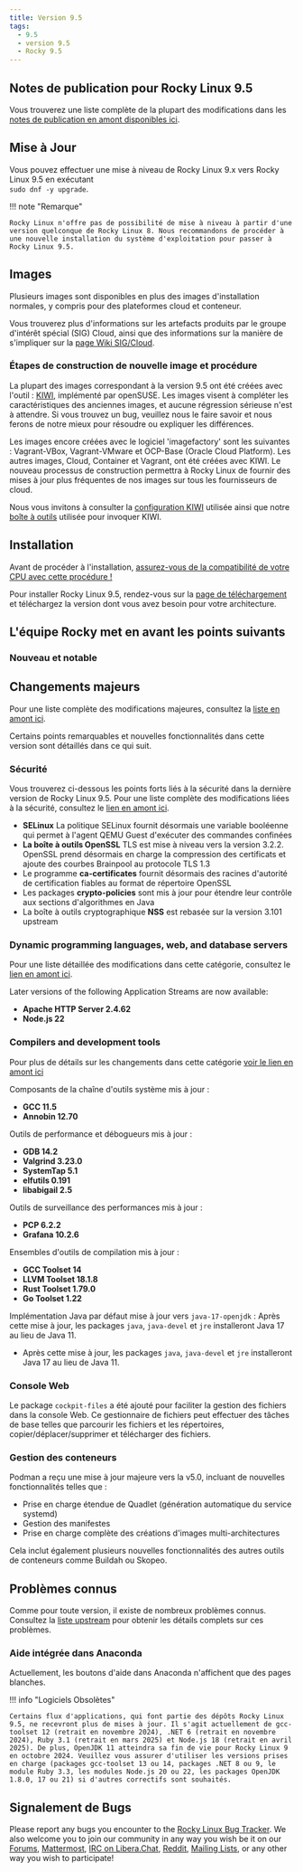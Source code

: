 ```yaml
---
title: Version 9.5
tags:
  - 9.5
  - version 9.5
  - Rocky 9.5
---
```


## Notes de publication pour Rocky Linux 9.5

Vous trouverez une liste complète de la plupart des modifications dans les [notes de publication en amont disponibles ici](https://docs.redhat.com/en/documentation/red_hat_enterprise_linux/9/html-single/9.5_release_notes/index).

## Mise à Jour

Vous pouvez effectuer une mise à niveau de Rocky Linux 9.x vers Rocky Linux 9.5 en exécutant <br/>
`sudo dnf -y upgrade`.

!!! note "Remarque"

    Rocky Linux n'offre pas de possibilité de mise à niveau à partir d'une version quelconque de Rocky Linux 8. Nous recommandons de procéder à une nouvelle installation du système d'exploitation pour passer à Rocky Linux 9.5.

## Images

Plusieurs images sont disponibles en plus des images d'installation normales, y compris pour des plateformes cloud et conteneur.

Vous trouverez plus d'informations sur les artefacts produits par le groupe d'intérêt spécial (SIG) Cloud, ainsi que des informations sur la manière de s'impliquer sur la [page Wiki SIG/Cloud](https://sig-cloud.rocky.page/).

### Étapes de construction de nouvelle image et procédure

La plupart des images correspondant à la version 9.5 ont été créées avec l'outil : [KIWI](https://github.com/OSInside/kiwi/), implémenté par openSUSE. Les images visent à compléter les caractéristiques des anciennes images, et aucune régression sérieuse n'est à attendre. Si vous trouvez un bug, veuillez nous le faire savoir et nous ferons de notre mieux pour résoudre ou expliquer les différences.

Les images encore créées avec le logiciel 'imagefactory' sont les suivantes : Vagrant-VBox, Vagrant-VMware et OCP-Base (Oracle Cloud Platform). Les autres images, Cloud, Container et Vagrant, ont été créées avec KIWI. Le nouveau processus de construction permettra à Rocky Linux de fournir des mises à jour plus fréquentes de nos images sur tous les fournisseurs de cloud.

Nous vous invitons à consulter la [configuration KIWI](https://git.resf.org/sig_core/rocky-kiwi-descriptions/src/branch/r9) utilisée ainsi que notre [boîte à outils](https://git.resf.org/sig_core/toolkit) utilisée pour invoquer KIWI.

## Installation

Avant de procéder à l'installation, [assurez-vous de la compatibilité de votre CPU avec cette procédure !](https://docs.rockylinux.org/gemstones/test_cpu_compat/)

Pour installer Rocky Linux 9.5, rendez-vous sur la [page de téléchargement](https://rockylinux.org/download/) et téléchargez la version dont vous avez besoin pour votre architecture.

## L'équipe Rocky met en avant les points suivants

### Nouveau et notable

## Changements majeurs

Pour une liste complète des modifications majeures, consultez la [liste en amont ici](https://docs.redhat.com/en/documentation/red_hat_enterprise_linux/9/html-single/9.5_release_notes/index#overview-major-changes).

Certains points remarquables et nouvelles fonctionnalités dans cette version sont détaillés dans ce qui suit.

### Sécurité

Vous trouverez ci-dessous les points forts liés à la sécurité dans la dernière version de Rocky Linux 9.5. Pour une liste complète des modifications liées à la sécurité, consultez le [lien en amont ici](https://docs.redhat.com/en/documentation/red_hat_enterprise_linux/9/html-single/9.5_release_notes/index#new-features-security).

- **SELinux** La politique SELinux fournit désormais une variable booléenne qui permet à l'agent QEMU Guest d'exécuter des commandes confinées
- **La boîte à outils OpenSSL** TLS est mise à niveau vers la version 3.2.2. OpenSSL prend désormais en charge la compression des certificats et ajoute des courbes Brainpool au protocole TLS 1.3
- Le programme **ca-certificates** fournit désormais des racines d'autorité de certification fiables au format de répertoire OpenSSL
- Les packages **crypto-policies** sont mis à jour pour étendre leur contrôle aux sections d'algorithmes en Java
- La boîte à outils cryptographique **NSS** est rebasée sur la version 3.101 upstream

### Dynamic programming languages, web, and database servers

Pour une liste détaillée des modifications dans cette catégorie, consultez le [lien en amont ici](https://docs.redhat.com/en/documentation/red_hat_enterprise_linux/9/html-single/9.5_release_notes/index#new-features-dynamic-programming-languages-web-and-database-servers).

Later versions of the following Application Streams are now available:

- **Apache HTTP Server 2.4.62**
- **Node.js 22**

### Compilers and development tools

Pour plus de détails sur les changements dans cette catégorie [voir le lien en amont ici](https://docs.redhat.com/en/documentation/red_hat_enterprise_linux/9/html-single/9.5_release_notes/index#new-features-compilers-and-development-tools)

Composants de la chaîne d'outils système mis à jour :

- **GCC 11.5**
- **Annobin 12.70**

Outils de performance et débogueurs mis à jour :

- **GDB 14.2**
- **Valgrind 3.23.0**
- **SystemTap 5.1**
- **elfutils 0.191**
- **libabigail 2.5**

Outils de surveillance des performances mis à jour :

- **PCP 6.2.2**
- **Grafana 10.2.6**

Ensembles d'outils de compilation mis à jour :

- **GCC Toolset 14**
- **LLVM Toolset 18.1.8**
- **Rust Toolset 1.79.0**
- **Go Toolset 1.22**

Implémentation Java par défaut mise à jour vers `java-17-openjdk` :
Après cette mise à jour, les packages `java`, `java-devel` et `jre` installeront Java 17 au lieu de Java 11.

- Après cette mise à jour, les packages `java`, `java-devel` et `jre` installeront Java 17 au lieu de Java 11.

### Console Web

Le package `cockpit-files` a été ajouté pour faciliter la gestion des fichiers dans la console Web.
Ce gestionnaire de fichiers peut effectuer des tâches de base telles que parcourir les fichiers et les répertoires, copier/déplacer/supprimer et télécharger des fichiers.

### Gestion des conteneurs

Podman a reçu une mise à jour majeure vers la v5.0, incluant de nouvelles fonctionnalités telles que :

- Prise en charge étendue de Quadlet (génération automatique du service systemd)
- Gestion des manifestes
- Prise en charge complète des créations d'images multi-architectures

Cela inclut également plusieurs nouvelles fonctionnalités des autres outils de conteneurs comme Buildah ou Skopeo.

## Problèmes connus

Comme pour toute version, il existe de nombreux problèmes connus. Consultez la [liste upstream](https://docs.redhat.com/en/documentation/red_hat_enterprise_linux/9/html-single/9.5_release_notes/index#known-issues-installer-and-image-creation) pour obtenir les détails complets sur ces problèmes.

### Aide intégrée dans Anaconda

Actuellement, les boutons d'aide dans Anaconda n'affichent que des pages blanches.

!!! info "Logiciels Obsolètes"

    Certains flux d'applications, qui font partie des dépôts Rocky Linux 9.5, ne recevront plus de mises à jour. Il s'agit actuellement de gcc-toolset 12 (retrait en novembre 2024), .NET 6 (retrait en novembre 2024), Ruby 3.1 (retrait en mars 2025) et Node.js 18 (retrait en avril 2025). De plus, OpenJDK 11 atteindra sa fin de vie pour Rocky Linux 9 en octobre 2024. Veuillez vous assurer d'utiliser les versions prises en charge (packages gcc-toolset 13 ou 14, packages .NET 8 ou 9, le module Ruby 3.3, les modules Node.js 20 ou 22, les packages OpenJDK 1.8.0, 17 ou 21) si d'autres correctifs sont souhaités.

## Signalement de Bugs

Please report any bugs you encounter to the [Rocky Linux Bug Tracker](https://bugs.rockylinux.org/). We also welcome you to join our community in any way you wish be it on our [Forums](https://forums.rockylinux.org), [Mattermost](https://chat.rockylinux.org), [IRC on Libera.Chat](irc://irc.liberachat/rockylinux), [Reddit](https://reddit.com/r/rockylinux), [Mailing Lists](https://lists.resf.org), or any other way you wish to participate!
